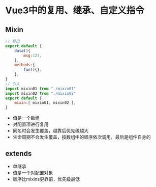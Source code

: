 # Vue3中的复用、继承、自定义指令
## Mixin
~~~js
// 导出
export default {
    data(){
        msg:123,
    },
    methods:{
        fun(){},
    },
}
// 引入
import mixin01 from "./mixin01"
import mixin02 from "./mixin02"
export default {
    mixin:[ mixin01, mixin02 ],
}
~~~
- 值是一个数组
- 对配置项进行复用
- 同名时会发生覆盖，越靠后优先级越大
- 生命周期不会发生覆盖，按数组中的顺序依次调用，最后是组件自身的
## extends
- 单继承
- 值是一个对配置对象
- 顺序比mixins更靠前，优先级最低